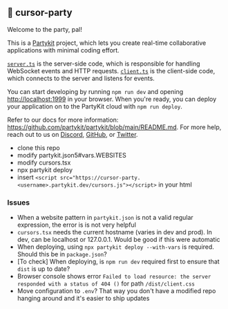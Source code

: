 ## 🎈 cursor-party

Welcome to the party, pal!

This is a [Partykit](https://partykit.io) project, which lets you create real-time collaborative applications with minimal coding effort.

[`server.ts`](./src/server.ts) is the server-side code, which is responsible for handling WebSocket events and HTTP requests. [`client.ts`](./src/client.ts) is the client-side code, which connects to the server and listens for events.

You can start developing by running `npm run dev` and opening [http://localhost:1999](http://localhost:1999) in your browser. When you're ready, you can deploy your application on to the PartyKit cloud with `npm run deploy`.

Refer to our docs for more information: https://github.com/partykit/partykit/blob/main/README.md. For more help, reach out to us on [Discord](https://discord.gg/g5uqHQJc3z), [GitHub](https://github.com/partykit/partykit), or [Twitter](https://twitter.com/partykit_io).

- clone this repo
- modify partykit.json5#vars.WEBSITES
- modify cursors.tsx
- npx partykit deploy
- insert `<script src="https://cursor-party.<username>.partykit.dev/cursors.js"></script>` in your html

### Issues

- When a website pattern in `partykit.json` is not a valid regular expression, the error is is not very helpful
- `cursors.tsx` needs the current hostname (varies in dev and prod). In dev, can be localhost or 127.0.0.1. Would be good if this were automatic
- When deploying, using `npx partykit deploy --with-vars` is required. Should this be in `package.json`?
- [To check] When deploying, is `npm run dev` required first to ensure that `dist` is up to date?
- Browser console shows error `Failed to load resource: the server responded with a status of 404 ()` for path `/dist/client.css`
- Move configuration to `.env`? That way you don't have a modified repo hanging around and it's easier to ship updates
